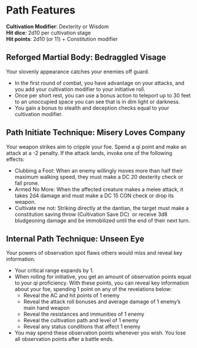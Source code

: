 

# Path Features

**Cultivation Modifier**: Dexterity or Wisdom \
**Hit dice**: 2d10 per cultivation stage \
**Hit points**: 2d10 (or 11) + Constitution modifier

## Reforged Martial Body: Bedraggled Visage

Your slovenly appearance catches your enemies off guard. 
- In the first round of combat, you have advantage on your attacks, and you add your cultivation modifier to your initiative roll. 
- Once per short rest, you can use a bonus action to teleport up to 30 feet to an unoccupied space you can see that is in dim light or darkness.
- You gain a bonus to stealth and deception checks equal to your cultivation modifier.

## Path Initiate Technique: Misery Loves Company
Your weapon strikes aim to cripple your foe. Spend a qi point and make an attack at a -2 penalty. If the attack lands, invoke one of the following effects:
- Clubbing a Foot: When an enemy willingly moves more than half their maximum walking speed, they must make a DC 20 dexterity check or fall prone. 
- Armed No More: When the affected creature makes a melee attack, it takes 2d4 damage and must make a DC 15 CON check or drop its weapon. 
- Cultivate me not: Striking directly at the dantian, the target must make a constitution saving throw (Cultivation Save DC)  or receive 3d8 bludgeoning damage and be immobilized until the end of their next turn.

## Internal Path Technique: Unseen Eye
Your powers of observation spot flaws others would miss and reveal key information. 
- Your critical range expands by 1.
- When rolling for initiative, you get an amount of observation points equal to your qi proficiency. With these points, you can reveal key information about your foe, spending 1 point on any of the revelations below:
	- Reveal the AC and hit points of 1 enemy
	- Reveal the attack roll bonuses and average damage of 1 enemy’s main hand weapon
	- Reveal the resistances and immunities of 1 enemy
	- Reveal the cultivation path and level of 1 enemy
	- Reveal any status conditions that affect 1 enemy
- You may spend these observation points whenever you wish. You lose all observation points after a battle ends.

